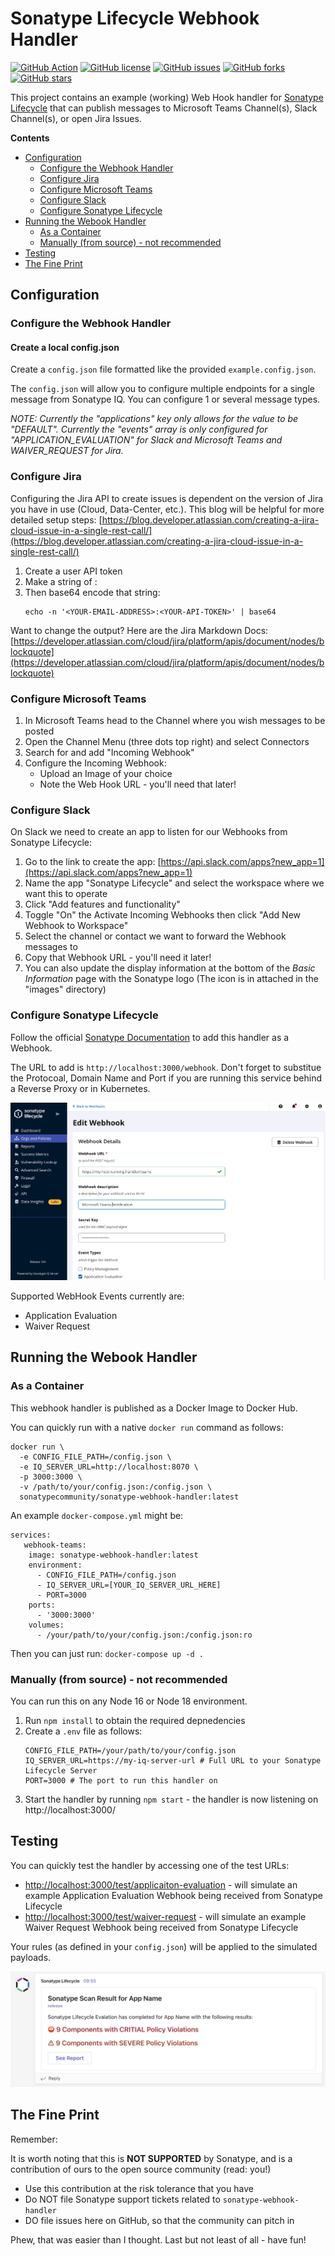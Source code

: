 # Sonatype Lifecycle Webhook Handler

[![GitHub Action](https://img.shields.io/github/actions/workflow/status/sonatype-nexus-community/sonatype-webhook-handler/build-test.yml?branch=main&logo=GitHub&logoColor=white "build")](https://github.com/sonatype-nexus-community/sonatype-webhook-handler/)
[![GitHub license](https://img.shields.io/github/license/sonatype-nexus-community/sonatype-webhook-handler)](https://github.com/sonatype-nexus-community/sonatype-webhook-handler/blob/main/LICENSE)
[![GitHub issues](https://img.shields.io/github/issues/sonatype-nexus-community/sonatype-webhook-handler)](https://github.com/sonatype-nexus-community/sonatype-webhook-handler/issues)
[![GitHub forks](https://img.shields.io/github/forks/sonatype-nexus-community/sonatype-webhook-handler)](https://github.com/sonatype-nexus-community/sonatype-webhook-handler/network)
[![GitHub stars](https://img.shields.io/github/stars/sonatype-nexus-community/sonatype-webhook-handler)](https://github.com/sonatype-nexus-community/sonatype-webhook-handler/stargazers)

This project contains an example (working) Web Hook handler for [Sonatype Lifecycle](https://www.sonatype.com/products/open-source-security-dependency-management) that can publish messages to Microsoft Teams Channel(s), Slack Channel(s), or open Jira Issues.

**Contents**

- [Configuration](#configuration)
  - [Configure the Webhook Handler](#configure-the-webhook-handler)
  - [Configure Jira](#configure-jira)
  - [Configure Microsoft Teams](#configure-microsoft-teams)
  - [Configure Slack](#configure-slack)
  - [Configure Sonatype Lifecycle](#configure-sonatype-lifecycle)
- [Running the Webook Handler](#running-the-webook-handler)
  - [As a Container](#as-a-container)
  - [Manually (from source) - not recommended](#manually-from-source---not-recommended)
- [Testing](#testing)
- [The Fine Print](#the-fine-print)


## Configuration

### Configure the Webhook Handler

#### Create a local config.json

Create a `config.json` file formatted like the provided `example.config.json`.

The `config.json` will allow you to configure multiple endpoints for a single message from Sonatype IQ. You can configure 1 or several message types.

*NOTE: Currently the "applications" key only allows for the value to be "DEFAULT". Currently the "events" array is only configured for "APPLICATION_EVALUATION" for Slack and Microsoft Teams and WAIVER_REQUEST for Jira.*

### Configure Jira

Configuring the Jira API to create issues is dependent on the version of Jira you have in use (Cloud, Data-Center, etc.). This blog will be helpful for more detailed setup steps: [https://blog.developer.atlassian.com/creating-a-jira-cloud-issue-in-a-single-rest-call/](https://blog.developer.atlassian.com/creating-a-jira-cloud-issue-in-a-single-rest-call/)

1. Create a user API token
2. Make a string of <YOUR-EMAIL-ADDRESS>:<YOUR-API-TOKEN>
3. Then base64 encode that string:
   ```
   echo -n '<YOUR-EMAIL-ADDRESS>:<YOUR-API-TOKEN>' | base64
   ```

Want to change the output? Here are the Jira Markdown Docs: [https://developer.atlassian.com/cloud/jira/platform/apis/document/nodes/blockquote](https://developer.atlassian.com/cloud/jira/platform/apis/document/nodes/blockquote)

### Configure Microsoft Teams

1. In Microsoft Teams head to the Channel where you wish messages to be posted
2. Open the Channel Menu (three dots top right) and select Connectors
3. Search for and add "Incoming Webhook"
4. Configure the Incoming Webhook:
   - Upload an Image of your choice
   - Note the Web Hook URL - you'll need that later!

### Configure Slack

On Slack we need to create an app to listen for our Webhooks from Sonatype Lifecycle:  

1. Go to the link to create the app: [https://api.slack.com/apps?new_app=1](https://api.slack.com/apps?new_app=1)
2. Name the app "Sonatype Lifecycle" and select the workspace where we want this to operate
3. Click "Add features and functionality"
4. Toggle "On" the Activate Incoming Webhooks then click "Add New Webhook to Workspace"
5. Select the channel or contact we want to forward the Webhook messages to
6. Copy that Webhook URL - you'll need it later!
7. You can also update the display information at the bottom of the *Basic Information* page with the Sonatype logo (The icon is in attached in the "images" directory)

### Configure Sonatype Lifecycle

Follow the official [Sonatype Documentation](https://help.sonatype.com/iqserver/automating/iq-server-webhooks) to add this handler as a Webhook. 

The URL to add is `http://localhost:3000/webhook`. Don't forget to substitue the Protocoal, Domain Name and Port if you are running this service behind a Reverse Proxy or in Kubernetes.

![Installation Step 1](./images/sonatype-iq-add-webhook.png)

Supported WebHook Events currently are:
- Application Evaluation
- Waiver Request


## Running the Webook Handler

### As a Container

This webhook handler is published as a Docker Image to Docker Hub.

You can quickly run with a native `docker run` command as follows:
```
docker run \
  -e CONFIG_FILE_PATH=/config.json \
  -e IQ_SERVER_URL=http://localhost:8070 \
  -p 3000:3000 \
  -v /path/to/your/config.json:/config.json \
  sonatypecommunity/sonatype-webhook-handler:latest
```

An example `docker-compose.yml` might be:

```
services:
   webhook-teams:
    image: sonatype-webhook-handler:latest
    environment:
      - CONFIG_FILE_PATH=/config.json
      - IQ_SERVER_URL=[YOUR_IQ_SERVER_URL_HERE]
      - PORT=3000
    ports:
      - '3000:3000'
    volumes: 
      - /your/path/to/your/config.json:/config.json:ro
```

Then you can just run: `docker-compose up -d .`

### Manually (from source) - not recommended

You can run this on any Node 16 or Node 18 environment. 

1. Run `npm install` to obtain the required depnedencies
2. Create a `.env` file as follows:
   ```
   CONFIG_FILE_PATH=/your/path/to/your/config.json
   IQ_SERVER_URL=https://my-iq-server-url # Full URL to your Sonatype Lifecycle Server
   PORT=3000 # The port to run this handler on
   ```
4. Start the handler by running `npm start` - the handler is now listening on http://localhost:3000/

## Testing

You can quickly test the handler by accessing one of the test URLs:
- [http://localhost:3000/test/applicaiton-evaluation](http://localhost:3000/test/applicaiton-evaluation) - will simulate an example Application Evaluation Webhook being received from Sonatype Lifecycle
- [http://localhost:3000/test/waiver-request](http://localhost:3000/test/waiver-request) - will simulate an example Waiver Request Webhook being received from Sonatype Lifecycle

Your rules (as defined in your `config.json`) will be applied to the simulated payloads.

![Installation Step 1](./images/example-ms-teeams-message.png)

## The Fine Print

Remember:

It is worth noting that this is **NOT SUPPORTED** by Sonatype, and is a contribution of ours to the open source
community (read: you!)

* Use this contribution at the risk tolerance that you have
* Do NOT file Sonatype support tickets related to `sonatype-webhook-handler`
* DO file issues here on GitHub, so that the community can pitch in

Phew, that was easier than I thought. Last but not least of all - have fun!
